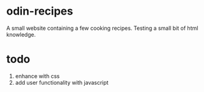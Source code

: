# odin-recipes

A small website containing a few cooking recipes. Testing a small bit of html knowledge.

# todo

1. enhance with css
2. add user functionality with javascript
